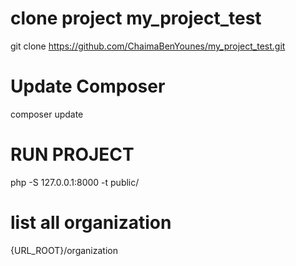 # clone project my_project_test

git clone https://github.com/ChaimaBenYounes/my_project_test.git

# Update Composer

composer update

# RUN PROJECT

php -S 127.0.0.1:8000 -t public/

# list all organization 

{URL_ROOT}/organization
